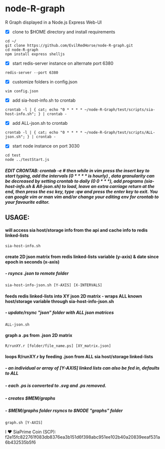 # node-R-graph
R Graph displayed in a Node.js Express Web-UI


- [x] clone to $HOME directory and install requirements
```
cd ~/
git clone https://github.com/EvilRedHorse/node-R-graph.git
cd node-R-graph
npm install express shelljs
```


- [x] start redis-server instance on alternate port 6380

`redis-server --port 6380`


- [x] customize folders in config.json

`vim config.json`


- [x] add sia-host-info.sh to crontab

`crontab -l | { cat; echo "0 * * * * ~/node-R-Graph/test/scripts/sia-host-info.sh"; } | crontab -`


- [x] add ALL-json.sh to crontab

`crontab -l | { cat; echo "0 * * * * ~/node-R-Graph/test/scripts/ALL-json.sh"; } | crontab -`

- [x] start node instance on port 3030

```
cd test
node ../testStart.js
```

##### EDIT CRONTAB: crontab -e # then while in vim press the insert key to start typing, add the intervals (0 * * * * is hourly) , data granularity can be decreased by setting crontab to daily (0 0 * * *), add programs (sia-host-info.sh & All-json.sh) to load, leave an extra carriage return at the end, then press the esc key, type :qw and press the enter key to exit. You can google vim or man vim and/or change your editing env for crontab to your favourite editor.

## USAGE:

#### will access sia host/storage info from the api and cache info to redis linked-lists
`sia-host-info.sh`

#### create 2D json matrix from redis linked-lists variable (y-axis) & date since epoch in seconds (x-axis)
##### - rsyncs .json to remote folder
`sia-host-info-json.sh [Y-AXIS] [X-INTERVALS]`

#### feeds redis linked-lists into XY json 2D matrix - wraps ALL known host/storage variable through sia-host-info-json.sh
##### - update/rsync "json" folder with ALL json matrices
`ALL-json.sh`

#### graph a .ps from .json 2D matrix
`R/runXY.r [folder/file_name.ps] [XY_matrix.json]`

#### loops R/runXY.r by feeding .json from ALL sia host/storage linked-lists 
##### - an individual or array of [Y-AXIS] linked lists can also be fed in, defaults to ALL
##### - each .ps is converted to .svg and .ps removed.
##### - creates $MEM/graphs
##### - $MEM/graphs folder rsyncs to $NODE "graphs" folder 
`graph.sh [Y-AXIS]`



I :heart: SiaPrime Coin (SCP): f2e15fc822761f083db8376ea3b151d6f398abc951ee102b40a20839eeaf531a6b432535b5f6
